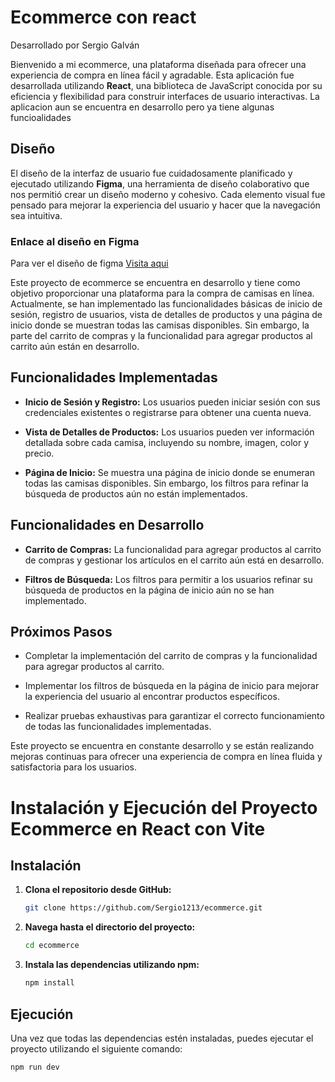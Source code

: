 # Ecommerce con react

Desarrollado por Sergio Galván

Bienvenido a mi ecommerce, una plataforma diseñada para ofrecer una experiencia de compra en línea fácil y agradable. Esta aplicación fue desarrollada utilizando **React**, una biblioteca de JavaScript conocida por su eficiencia y flexibilidad para construir interfaces de usuario interactivas. La aplicacion aun se encuentra en desarrollo pero ya tiene algunas funcioalidades 

## Diseño

El diseño de la interfaz de usuario fue cuidadosamente planificado y ejecutado utilizando **Figma**, una herramienta de diseño colaborativo que nos permitió crear un diseño moderno y cohesivo. Cada elemento visual fue pensado para mejorar la experiencia del usuario y hacer que la navegación sea intuitiva.

### Enlace al diseño en Figma
Para ver el diseño de figma [Visita aqui](https://www.figma.com/design/olIWKMrJlhsrzVuvpdFWIL/Untitled?node-id=0-1&t=DjiBulhqntmI8i60-1)

Este proyecto de ecommerce se encuentra en desarrollo y tiene como objetivo proporcionar una plataforma para la compra de camisas en línea. Actualmente, se han implementado las funcionalidades básicas de inicio de sesión, registro de usuarios, vista de detalles de productos y una página de inicio donde se muestran todas las camisas disponibles. Sin embargo, la parte del carrito de compras y la funcionalidad para agregar productos al carrito aún están en desarrollo.

## Funcionalidades Implementadas

- **Inicio de Sesión y Registro:** Los usuarios pueden iniciar sesión con sus credenciales existentes o registrarse para obtener una cuenta nueva.

- **Vista de Detalles de Productos:** Los usuarios pueden ver información detallada sobre cada camisa, incluyendo su nombre, imagen, color y precio.

- **Página de Inicio:** Se muestra una página de inicio donde se enumeran todas las camisas disponibles. Sin embargo, los filtros para refinar la búsqueda de productos aún no están implementados.

## Funcionalidades en Desarrollo

- **Carrito de Compras:** La funcionalidad para agregar productos al carrito de compras y gestionar los artículos en el carrito aún está en desarrollo.

- **Filtros de Búsqueda:** Los filtros para permitir a los usuarios refinar su búsqueda de productos en la página de inicio aún no se han implementado.

## Próximos Pasos

- Completar la implementación del carrito de compras y la funcionalidad para agregar productos al carrito.

- Implementar los filtros de búsqueda en la página de inicio para mejorar la experiencia del usuario al encontrar productos específicos.

- Realizar pruebas exhaustivas para garantizar el correcto funcionamiento de todas las funcionalidades implementadas.

Este proyecto se encuentra en constante desarrollo y se están realizando mejoras continuas para ofrecer una experiencia de compra en línea fluida y satisfactoria para los usuarios.

# Instalación y Ejecución del Proyecto Ecommerce en React con Vite

## Instalación

1. **Clona el repositorio desde GitHub:**

   ```bash
   git clone https://github.com/Sergio1213/ecommerce.git
   ```
   
2. **Navega hasta el directorio del proyecto:**

   ```bash
   cd ecommerce
   ```

3. **Instala las dependencias utilizando npm:**
   
     ```bash
   npm install
   ```
## Ejecución

Una vez que todas las dependencias estén instaladas, puedes ejecutar el proyecto utilizando el siguiente comando:

```bash
npm run dev
```
   
